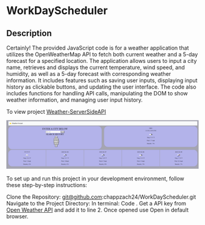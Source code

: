 # WorkDayScheduler

## Description

Certainly! The provided JavaScript code is for a weather application that utilizes the OpenWeatherMap API to fetch both current weather and a 5-day forecast for a specified location. The application allows users to input a city name, retrieves and displays the current temperature, wind speed, and humidity, as well as a 5-day forecast with corresponding weather information. It includes features such as saving user inputs, displaying input history as clickable buttons, and updating the user interface. The code also includes functions for handling API calls, manipulating the DOM to show weather information, and managing user input history.

To view project [Weather-ServerSideAPI](https://chappzach24.github.io/Weather-ServerSideAPI/)

![alt text](https://github.com/chappzach24/Weather-ServerSideAPI/blob/main/assets/Photos/weather-forcast.png)

To set up and run this project in your development environment, follow these step-by-step instructions:

Clone the Repository: git@github.com:chappzach24/WorkDayScheduler.git
Navigate to the Project Directory: 
In terminal: Code . 
Get a API key from [Open Weather API](https://openweathermap.org/) and add it to line 2.
Once opened use Open in default browser.
